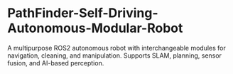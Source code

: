 # PathFinder-Self-Driving-Autonomous-Modular-Robot
A multipurpose ROS2 autonomous robot with interchangeable modules for navigation, cleaning, and manipulation. Supports SLAM, planning, sensor fusion, and AI-based perception.
